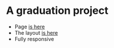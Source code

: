 # A graduation project
- Page [is here](https://ayriix.github.io/stepik/)
- The layout [is here](https://www.figma.com/file/8lxQ3PGYTHQsCgTXnEJre8/Uber-Eats?node-id=0%3A1)
- Fully responsive

